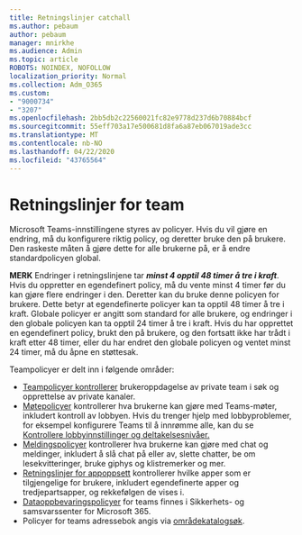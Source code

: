 ```yaml
---
title: Retningslinjer catchall
ms.author: pebaum
author: pebaum
manager: mnirkhe
ms.audience: Admin
ms.topic: article
ROBOTS: NOINDEX, NOFOLLOW
localization_priority: Normal
ms.collection: Adm_O365
ms.custom:
- "9000734"
- "3207"
ms.openlocfilehash: 2bb5db2c22560021fc82e9778d237d6b70884bcf
ms.sourcegitcommit: 55eff703a17e500681d8fa6a87eb067019ade3cc
ms.translationtype: MT
ms.contentlocale: nb-NO
ms.lasthandoff: 04/22/2020
ms.locfileid: "43765564"
---
```

# <a name="teams-policies"></a>Retningslinjer for team

Microsoft Teams-innstillingene styres av policyer. Hvis du vil gjøre en endring, må du konfigurere riktig policy, og deretter bruke den på brukere. Den raskeste måten å gjøre dette for alle brukerne på, er å endre standardpolicyen global. 

**MERK** Endringer i retningslinjene tar ***minst 4 opptil 48 timer å tre i kraft***. Hvis du oppretter en egendefinert policy, må du vente minst 4 timer før du kan gjøre flere endringer i den. Deretter kan du bruke denne policyen for brukere. Dette betyr at egendefinerte policyer kan ta opptil 48 timer å tre i kraft. Globale policyer er angitt som standard for alle brukere, og endringer i den globale policyen kan ta opptil 24 timer å tre i kraft. Hvis du har opprettet en egendefinert policy, brukt den på brukere, og den fortsatt ikke har trådt i kraft etter 48 timer, eller du har endret den globale policyen og ventet minst 24 timer, må du åpne en støttesak.

Teampolicyer er delt inn i følgende områder:

- [Teampolicyer kontrollerer](https://docs.microsoft.com/MicrosoftTeams/teams-policies) brukeroppdagelse av private team i søk og opprettelse av private kanaler.  
- [Møtepolicyer](https://docs.microsoft.com/microsoftteams/meeting-policies-in-teams) kontrollerer hva brukerne kan gjøre med Teams-møter, inkludert kontroll av lobbyen. Hvis du trenger hjelp med lobbyproblemer, for eksempel konfigurere Teams til å innrømme alle, kan du se [Kontrollere lobbyinnstillinger og deltakelsesnivåer.](https://docs.microsoft.com/alchemyinsights/bypass-lobby)
- [Meldingspolicyer](https://docs.microsoft.com/microsoftteams/messaging-policies-in-teams) kontrollerer hva brukerne kan gjøre med chat og meldinger, inkludert å slå chat på eller av, slette chatter, be om lesekvitteringer, bruke giphys og klistremerker og mer.
- [Retningslinjer for appoppsett](https://docs.microsoft.com/MicrosoftTeams/teams-app-setup-policies) kontrollerer hvilke apper som er tilgjengelige for brukere, inkludert egendefinerte apper og tredjepartsapper, og rekkefølgen de vises i.  
- [Dataoppbevaringspolicyer](https://docs.microsoft.com/microsoftteams/retention-policies) for teams finnes i Sikkerhets- og samsvarssenter for Microsoft 365.
- Policyer for teams adressebok angis via [områdekatalogsøk](https://docs.microsoft.com/MicrosoftTeams/teams-scoped-directory-search).
